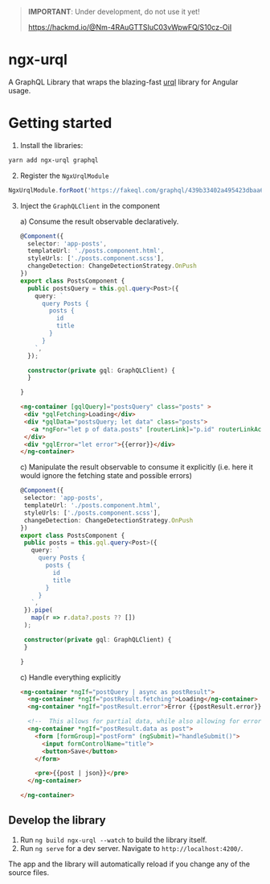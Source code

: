 > **IMPORTANT**: Under development, do not use it yet!
>
> https://hackmd.io/@Nm-4RAuGTTSIuC03vWpwFQ/S10cz-OiI

# ngx-urql

A GraphQL Library that wraps the blazing-fast [urql](https://formidable.com/open-source/urql/) library for Angular usage.

# Getting started

1. Install the libraries:

```bash
yarn add ngx-urql graphql
```

2. Register the `NgxUrqlModule`

```javascript
NgxUrqlModule.forRoot('https://fakeql.com/graphql/439b33402a495423dbaa6c467a59bcc0'),
```

3. Inject the `GraphQLClient` in the component

    a) Consume the result observable declaratively.
    ```typescript
    @Component({
      selector: 'app-posts',
      templateUrl: './posts.component.html',
      styleUrls: ['./posts.component.scss'],
      changeDetection: ChangeDetectionStrategy.OnPush
    })
    export class PostsComponent {
      public postsQuery = this.gql.query<Post>({
        query: `
          query Posts {
            posts {
              id
              title
            }
          }
        `,
      });
    
      constructor(private gql: GraphQLClient) {
      }
    
    } 
    ```
   
    ```html
   <ng-container [gqlQuery]="postsQuery" class="posts" >
     <div *gqlFetching>Loading</div>
     <div *gqlData="postsQuery; let data" class="posts">
       <a *ngFor="let p of data.posts" [routerLink]="p.id" routerLinkActive="active">{{p.title}}</a>
     </div>
     <div *gqlError="let error">{{error}}</div>
   </ng-container>
    ```
   
    c) Manipulate the result observable to consume it explicitly (i.e. here it would ignore the fetching state and possible errors)
    ```typescript
   @Component({
     selector: 'app-posts',
     templateUrl: './posts.component.html',
     styleUrls: ['./posts.component.scss'],
     changeDetection: ChangeDetectionStrategy.OnPush
   })
   export class PostsComponent {
     public posts = this.gql.query<Post>({
       query: `
         query Posts {
           posts {
             id
             title
           }
         }
       `,
     }).pipe(
       map(r => r.data?.posts ?? [])
     );
   
     constructor(private gql: GraphQLClient) {
     }
   
   }
   ```
   
   c) Handle everything explicitly
   
   ```html
   <ng-container *ngIf="postQuery | async as postResult">
     <ng-container *ngIf="postResult.fetching">Loading</ng-container>
     <ng-container *ngIf="postResult.error">Error {{postResult.error}}</ng-container>
   
     <!--  This allows for partial data, while also allowing for errors in the response-->
     <ng-container *ngIf="postResult.data as post">
       <form [formGroup]="postForm" (ngSubmit)="handleSubmit()">
         <input formControlName="title">
         <button>Save</button>
       </form>
   
       <pre>{{post | json}}</pre>
     </ng-container>
   
   </ng-container>
   ```


## Develop the library

1. Run `ng build ngx-urql --watch` to build the library itself.
1. Run `ng serve` for a dev server. Navigate to `http://localhost:4200/`. 

The app and the library will automatically reload if you change any of the source files.

